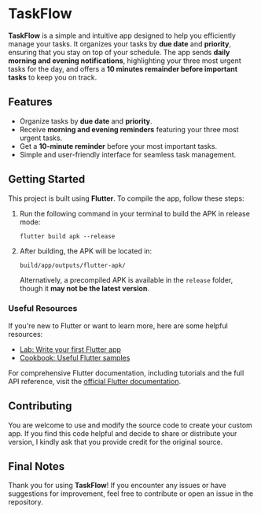 # TaskFlow

**TaskFlow** is a simple and intuitive app designed to help you efficiently manage your tasks. It organizes your tasks by **due date** and **priority**, ensuring that you stay on top of your schedule. The app sends **daily morning and evening notifications**, highlighting your three most urgent tasks for the day, and offers a **10 minutes remainder before important tasks** to keep you on track.

## Features

- Organize tasks by **due date** and **priority**.
- Receive **morning and evening reminders** featuring your three most urgent tasks.
- Get a **10-minute reminder** before your most important tasks.
- Simple and user-friendly interface for seamless task management.

## Getting Started

This project is built using **Flutter**. To compile the app, follow these steps:

1. Run the following command in your terminal to build the APK in release mode:
   ```
   flutter build apk --release
   ```
2. After building, the APK will be located in:
   ```
   build/app/outputs/flutter-apk/
   ```
   Alternatively, a precompiled APK is available in the `release` folder, though it **may not be the latest version**.

### Useful Resources

If you're new to Flutter or want to learn more, here are some helpful resources:

- [Lab: Write your first Flutter app](https://docs.flutter.dev/get-started/codelab)
- [Cookbook: Useful Flutter samples](https://docs.flutter.dev/cookbook)

For comprehensive Flutter documentation, including tutorials and the full API reference, visit the [official Flutter documentation](https://docs.flutter.dev/).

## Contributing

You are welcome to use and modify the source code to create your custom app. If you find this code helpful and decide to share or distribute your version, I kindly ask that you provide credit for the original source.

## Final Notes

Thank you for using **TaskFlow**! If you encounter any issues or have suggestions for improvement, feel free to contribute or open an issue in the repository.

